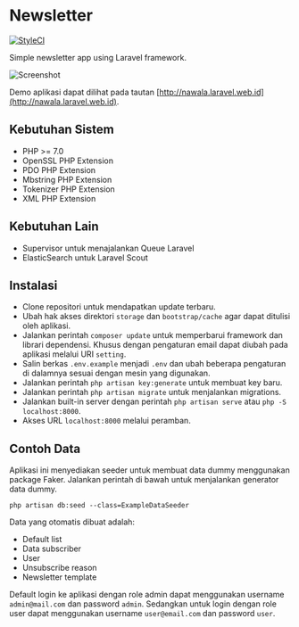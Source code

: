 # Newsletter

[![StyleCI](https://styleci.io/repos/70211763/shield?branch=master)](https://styleci.io/repos/70211763)

Simple newsletter app using Laravel framework.

![Screenshot](https://s16.postimg.org/tzvo9b7ut/Screenshot_from_2016_10_08_14_57_19.png)

Demo aplikasi dapat dilihat pada tautan [http://nawala.laravel.web.id](http://nawala.laravel.web.id).

## Kebutuhan Sistem

- PHP >= 7.0
- OpenSSL PHP Extension
- PDO PHP Extension
- Mbstring PHP Extension
- Tokenizer PHP Extension
- XML PHP Extension

## Kebutuhan Lain

- Supervisor untuk menajalankan Queue Laravel
- ElasticSearch untuk Laravel Scout

## Instalasi

- Clone repositori untuk mendapatkan update terbaru.
- Ubah hak akses direktori ```storage``` dan ```bootstrap/cache``` agar dapat ditulisi oleh aplikasi.
- Jalankan perintah ```composer update``` untuk memperbarui framework dan librari dependensi. Khusus dengan pengaturan email dapat diubah pada aplikasi melalui URI ```setting```.
- Salin berkas ```.env.example``` menjadi ```.env``` dan ubah beberapa pengaturan di dalamnya sesuai dengan mesin yang digunakan.
- Jalankan perintah ```php artisan key:generate``` untuk membuat key baru.
- Jalankan perintah ```php artisan migrate``` untuk menjalankan migrations.
- Jalankan built-in server dengan perintah ```php artisan serve``` atau ```php -S localhost:8000```.
- Akses URL ```localhost:8000``` melalui peramban.

## Contoh Data

Aplikasi ini menyediakan seeder untuk membuat data dummy menggunakan package Faker. Jalankan perintah di bawah untuk menjalankan generator data dummy.

```php artisan db:seed --class=ExampleDataSeeder```

Data yang otomatis dibuat adalah:

- Default list
- Data subscriber
- User
- Unsubscribe reason
- Newsletter template

Default login ke aplikasi dengan role admin dapat menggunakan username ```admin@mail.com``` dan password ```admin```. Sedangkan untuk login dengan role user dapat menggunakan username ```user@email.com``` dan password ```user```.
